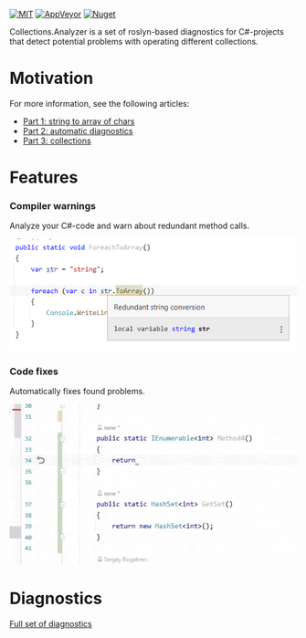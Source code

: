 [![MIT](https://img.shields.io/github/license/Backs/Collections.Analyzer)](LICENSE)
[![AppVeyor](https://img.shields.io/appveyor/build/Backs/CollectionsAnalyzer)](https://ci.appveyor.com/project/Backs/CollectionsAnalyzer)
[![Nuget](https://img.shields.io/nuget/v/Collections.Analyzer)](https://www.nuget.org/packages/Collections.Analyzer/)

Collections.Analyzer is a set of roslyn-based diagnostics for C#-projects that detect potential problems with operating different collections.

# Motivation
For more information, see the following articles:
- [Part 1: string to array of chars](https://blog.rogatnev.net/posts/2021/09/Harmful-collection-transformations-part-1-strings.html)
- [Part 2: automatic diagnostics](https://blog.rogatnev.net/posts/2021/10/Harmful-collection-transformations-part-2-diagnostics.html)
- [Part 3: collections](https://blog.rogatnev.net/posts/2022/01/Harmful-collection-transformations-part-3-collections.html)
# Features
### Compiler warnings
Analyze your C#-code and warn about redundant method calls.

![Code fix string](https://raw.githubusercontent.com/Backs/Collections.Analyzer/master/Documentation/img/string-example-2.png)

### Code fixes
Automatically fixes found problems.

![Code fix enumerable](https://raw.githubusercontent.com/Backs/Collections.Analyzer/master/Documentation/img/enumerable-example-1.gif)

# Diagnostics


[Full set of diagnostics](https://github.com/Backs/Collections.Analyzer/blob/master/Documentation/Diagnostics.md)